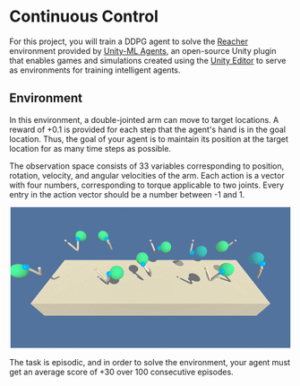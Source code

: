 # Continuous Control

For this project, you will train a DDPG agent to solve the [Reacher](https://github.com/Unity-Technologies/ml-agents/blob/master/docs/Learning-Environment-Examples.md#reacher) environment provided by [Unity-ML Agents](https://github.com/Unity-Technologies/ml-agents), an open-source Unity plugin that enables games and simulations created using the [Unity Editor](https://unity3d.com/) to serve as environments for training intelligent agents. 

## Environment

In this environment, a double-jointed arm can move to target locations. A reward of +0.1 is provided for each step that the agent's hand is in the goal location. Thus, the goal of your agent is to maintain its position at the target location for as many time steps as possible.

The observation space consists of 33 variables corresponding to position, rotation, velocity, and angular velocities of the arm. Each action is a vector with four numbers, corresponding to torque applicable to two joints. Every entry in the action vector should be a number between -1 and 1.

<center>
    
![ALt text](images/reacher.gif)

</center>

The task is episodic, and in order to solve the environment, your agent must get an average score of +30 over 100 consecutive episodes.

